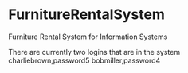 # FurnitureRentalSystem
Furniture Rental System for Information Systems 

There are currently two logins that are in the system
charliebrown,password5
bobmiller,password4
